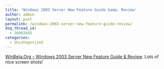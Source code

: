 ```yaml
---
title: 'Windows 2003 Server New Feature Guide &amp; Review'
author: admin
layout: post
permalink: /windows-2003-server-new-feature-guide-review/
dsq_thread_id:
  - 26003645
categories:
  - Uncategorized
---
```

[WinBeta.Org &#8211; Windows 2003 Server New Feature Guide & Review][1]. Lots of nice screen shots!

 [1]: http://www.winbeta.org/modules.php?name=News&file=article&sid=1156 "WinBeta.Org - Windows 2003 Server New Feature Guide & Review"